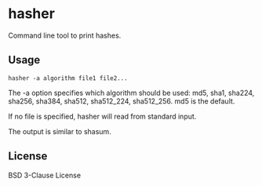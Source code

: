 # hasher

Command line tool to print hashes.

## Usage

```
hasher -a algorithm file1 file2...
```

The -a option specifies which algorithm should be used: md5, sha1, sha224, sha256, sha384, sha512, sha512_224, sha512_256. md5 is the default.

If no file is specified, hasher will read from standard input.

The output is similar to shasum.

## License

BSD 3-Clause License

